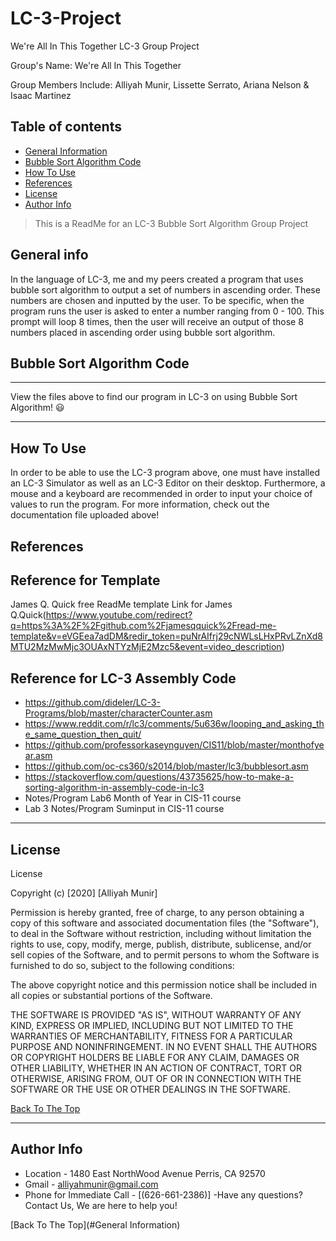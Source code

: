 # LC-3-Project
We're All In This Together LC-3 Group Project

Group's Name: We're All In This Together

Group Members Include:
         Alliyah Munir, 
         Lissette Serrato,
         Ariana Nelson &
         Isaac Martinez
         
## Table of contents
- [General Information](#General-Information)
- [Bubble Sort Algorithm Code](#Bubble-Sort-Algorith-Code)
- [How To Use](#how-to-use)
- [References](#references)
- [License](#license)
- [Author Info](#author-info)

> This is a ReadMe for an LC-3 Bubble Sort Algorithm Group Project

## General info
In the language of LC-3, me and my peers created a program that uses bubble sort algorithm to output a set of numbers in ascending order. These numbers are chosen and inputted by the user. To be specific, when the program runs the user is asked to enter a number ranging from 0 - 100. This prompt will loop 8 times, then the user will receive an output of those 8 numbers placed in ascending order using bubble sort algorithm. 


## Bubble Sort Algorithm Code
----
View the files above to find our program in LC-3 on using Bubble Sort Algorithm! 😃

---

## How To Use
In order to be able to use the LC-3 program above, one must have installed an LC-3 Simulator as well as an LC-3 Editor on their desktop. Furthermore, a mouse and a keyboard are recommended in order to input your choice of values to run the program. For more information, check out the documentation file uploaded above!

## References

Reference for Template
-------------------------------------------
 James Q. Quick free ReadMe template 
 Link for James Q.Quick(https://www.youtube.com/redirect?q=https%3A%2F%2Fgithub.com%2Fjamesqquick%2Fread-me-template&v=eVGEea7adDM&redir_token=puNrAIfrj29cNWLsLHxPRvLZnXd8MTU2MzMwMjc3OUAxNTYzMjE2Mzc5&event=video_description)

Reference for LC-3 Assembly Code
-------------------------------------------
- https://github.com/dideler/LC-3-Programs/blob/master/characterCounter.asm 
- https://www.reddit.com/r/lc3/comments/5u636w/looping_and_asking_the_same_question_then_quit/
- https://github.com/professorkaseynguyen/CIS11/blob/master/monthofyear.asm
- https://github.com/oc-cs360/s2014/blob/master/lc3/bubblesort.asm
- https://stackoverflow.com/questions/43735625/how-to-make-a-sorting-algorithm-in-assembly-code-in-lc3
- Notes/Program Lab6 Month of Year in CIS-11 course
- Lab 3 Notes/Program Suminput in CIS-11 course


---

## License

 License

Copyright (c) [2020] [Alliyah Munir]

Permission is hereby granted, free of charge, to any person obtaining a copy
of this software and associated documentation files (the "Software"), to deal
in the Software without restriction, including without limitation the rights
to use, copy, modify, merge, publish, distribute, sublicense, and/or sell
copies of the Software, and to permit persons to whom the Software is
furnished to do so, subject to the following conditions:

The above copyright notice and this permission notice shall be included in all
copies or substantial portions of the Software.

THE SOFTWARE IS PROVIDED "AS IS", WITHOUT WARRANTY OF ANY KIND, EXPRESS OR
IMPLIED, INCLUDING BUT NOT LIMITED TO THE WARRANTIES OF MERCHANTABILITY,
FITNESS FOR A PARTICULAR PURPOSE AND NONINFRINGEMENT. IN NO EVENT SHALL THE
AUTHORS OR COPYRIGHT HOLDERS BE LIABLE FOR ANY CLAIM, DAMAGES OR OTHER
LIABILITY, WHETHER IN AN ACTION OF CONTRACT, TORT OR OTHERWISE, ARISING FROM,
OUT OF OR IN CONNECTION WITH THE SOFTWARE OR THE USE OR OTHER DEALINGS IN THE
SOFTWARE.

[Back To The Top](#General-Information)

---

## Author Info
- Location - 1480 East NorthWood Avenue Perris, CA 92570
- Gmail - [alliyahmunir@gmail.com](https://gmail.com/alliyahmunir)
- Phone for Immediate Call - [(626-661-2386)]
-Have any questions? Contact Us, We are here to help you!

[Back To The Top](#General Information)
